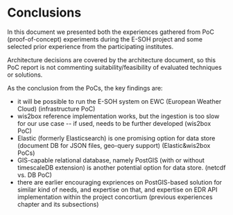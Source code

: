 # Conclusions

In this document we presented both the experiences gathered from PoC (proof-of-concept) experiments during the E-SOH project and some selected prior experience from the participating institutes.

Architecture decisions are covered by the architecture document, so this PoC report is not commenting suitability/feasibility of evaluated techniques or solutions. 

As the conclusion from the PoCs, the key findings are:

* it will be possible to run the E-SOH system on EWC (European Weather Cloud) (infrastructure PoC)
* wis2box reference implementation works, but the ingestion is too slow for our use case -- if used, needs to be further developed (wis2box PoC)
* Elastic (formerly Elasticsearch) is one promising option for data store (document DB for JSON files, geo-query support) (Elastic&wis2box PoCs)
* GIS-capable relational database, namely PostGIS (with or without timescaleDB extension) is another potential option for data store. (netcdf vs. DB PoC)
* there are earlier encouraging expriences on PostGIS-based solution for similar kind of needs, and expertise on that, and expertise on EDR API implementation within the project concortium (previous experiences chapter and its subsections)

